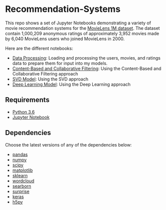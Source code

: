# Recommendation-Systems

This repo shows a set of Jupyter Notebooks demonstrating a variety of movie recommendation systems for the [MovieLens 1M dataset](https://grouplens.org/datasets/movielens/1m/). The dataset contain 1,000,209 anonymous ratings of approximately 3,952 movies made by 6,040 MovieLens users who joined MovieLens in 2000.

Here are the different notebooks:
* [Data Processing](https://github.com/lexical09/Recommendation-Systems/blob/master/Data_Processing.ipynb): Loading and processing the users, movies, and ratings data to prepare them for input into my models.
* [Content-Based and Collaborative Filtering](https://github.com/lexical09/Recommendation-Systems/blob/master/Content_Based_and_Collaborative_Filtering_Models.ipynb): Using the Content-Based and Collaborative Filtering approach
* [SVD Model](https://github.com/lexical09/Recommendation-Systems/blob/master/SVD_Model.ipynb): Using the SVD approach
* [Deep Learning Model](https://github.com/lexical09/Recommendation-Systems/blob/master/Deep_Learning_Model.ipynb): Using the Deep Learning approach

## Requirements

* [Python 3.6](https://www.python.org/downloads/release/python-360/)
* [Jupyter Notebook](http://jupyter.org/)

## Dependencies

Choose the latest versions of any of the dependencies below:
* [pandas](https://pandas.pydata.org/)
* [numpy](http://www.numpy.org/)
* [scipy](https://www.scipy.org/)
* [matplotlib](https://matplotlib.org/)
* [sklearn](http://scikit-learn.org/stable/)
* [wordcloud](https://github.com/amueller/word_cloud)
* [searborn](https://seaborn.pydata.org/)
* [surprise](http://surpriselib.com/)
* [keras](https://keras.io/)
* [h5py](https://www.h5py.org/)
